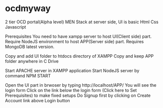 # ocdmyway
2 tier OCD portal(Alpha level) MEN Stack at server side, UI is basic Html Css Javascript

Prerequisites
You need to have xampp server to host UI(Client side) part.
Require NodeJS environment to host APP(Server side) part.
Requires MongoDB latest version.

Copy and add UI folder to htdocs directory of XAMPP
Copy and keep APP folder anywhere in C Drive

Start APACHE server in XAMPP application 
Start NodeJS server by command NPM START

Open the UI part in brwoser by typing http://localhost/APP/
You will see the login form
Click on the link below the login form (Click here to Set Prerequisites) to make fixed setups 
Do Signup first by clicking on Create Account link above Login button

